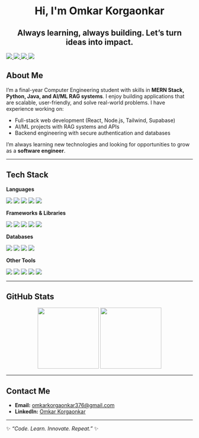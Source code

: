 <h1 align="center">Hi, I'm Omkar Korgaonkar</h1>
<h2 align="center">Always learning, always building. Let’s turn ideas into impact.</h2>

<div align="left">
  <a href="https://www.linkedin.com/in/omkar-korgaonkar-81629b2b8/">
    <img src="https://img.shields.io/badge/LinkedIn-0077B5?style=flat-square&logo=linkedin&logoColor=white"/>
  </a>
  <a href="https://leetcode.com/u/omkar2802/">
    <img src="https://img.shields.io/badge/LeetCode-000000?style=flat-square&logo=LeetCode&logoColor=white"/>
  </a>
  <a href="mailto:omkarkorgaonkar376@gmail.com">
    <img src="https://img.shields.io/badge/Gmail-D14836?style=flat-square&logo=gmail&logoColor=white"/>
  </a>
  <span align="right">
    <img src="https://komarev.com/ghpvc/?username=omkar2816&label=Profile%20Views&color=blue&style=flat"/>
  </span>
</div>

## About Me  
I’m a final-year Computer Engineering student with skills in **MERN Stack, Python, Java, and AI/ML RAG systems**. I enjoy building applications that are scalable, user-friendly, and solve real-world problems.
I have experience working on:
- Full-stack web development (React, Node.js, Tailwind, Supabase)
- AI/ML projects with RAG systems and APIs
- Backend engineering with secure authentication and databases

I’m always learning new technologies and looking for opportunities to grow as a **software engineer**.

---

## Tech Stack  

**Languages**  
<p>
  <img src="https://img.shields.io/badge/Java-ED8B00?style=flat-square&logo=openjdk&logoColor=white"/>
  <img src="https://img.shields.io/badge/JavaScript-F7DF1E?style=flat-square&logo=javascript&logoColor=black"/>
  <img src="https://img.shields.io/badge/Python-3776AB?style=flat-square&logo=python&logoColor=white"/>
  <img src="https://img.shields.io/badge/C-00599C?style=flat-square&logo=c&logoColor=white"/>
  <img src="https://img.shields.io/badge/SQL-003B57?style=flat-square&logo=databricks&logoColor=white"/>
</p>

**Frameworks & Libraries**  
<p>
  <img src="https://img.shields.io/badge/React-20232A?style=flat-square&logo=react&logoColor=61DAFB"/>
  <img src="https://img.shields.io/badge/Node.js-339933?style=flat-square&logo=nodedotjs&logoColor=white"/>
  <img src="https://img.shields.io/badge/Express.js-000000?style=flat-square&logo=express&logoColor=white"/>
  <img src="https://img.shields.io/badge/Tailwind_CSS-38B2AC?style=flat-square&logo=tailwind-css&logoColor=white"/>
  <img src="https://img.shields.io/badge/Flask-000000?style=flat-square&logo=flask&logoColor=white"/>
</p>

**Databases**  
<p>
  <img src="https://img.shields.io/badge/MySQL-4479A1?style=flat-square&logo=mysql&logoColor=white"/>
  <img src="https://img.shields.io/badge/MongoDB-4EA94B?style=flat-square&logo=mongodb&logoColor=white"/>
  <img src="https://img.shields.io/badge/PostgreSQL-316192?style=flat-square&logo=postgresql&logoColor=white"/>
  <img src="https://img.shields.io/badge/Supabase-3ECF8E?style=flat-square&logo=supabase&logoColor=white"/>
</p>

**Other Tools**  
<p>
  <img src="https://img.shields.io/badge/Git-F05032?style=flat-square&logo=git&logoColor=white"/>
  <img src="https://img.shields.io/badge/GitHub-181717?style=flat-square&logo=github&logoColor=white"/>
  <img src="https://img.shields.io/badge/Postman-FF6C37?style=flat-square&logo=postman&logoColor=white"/>
  <img src="https://img.shields.io/badge/Docker-2496ED?style=flat-square&logo=docker&logoColor=white"/>
  <img src="https://img.shields.io/badge/JWT-000000?style=flat-square&logo=jsonwebtokens&logoColor=white"/>
</p>

---

## GitHub Stats  

<p align="center">
  <img src="https://github-readme-stats.vercel.app/api?username=omkar2816&show_icons=true&theme=radical" height="165"/>
  <img src="https://github-readme-stats.vercel.app/api/top-langs/?username=omkar2816&layout=compact&theme=radical" height="165"/>
</p>

---

## Contact Me
- **Email:** [omkarkorgaonkar376@gmail.com](mailto:omkarkorgaonkar376@gmail.com)  
- **LinkedIn:** [Omkar Korgaonkar](https://www.linkedin.com/in/omkar-korgaonkar-81629b2b8/)

---

✨ *“Code. Learn. Innovate. Repeat.”* ✨
